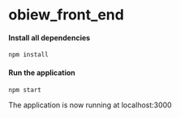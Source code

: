 # obiew_front_end

#### Install all dependencies
```
npm install
```

#### Run the application
```
npm start
```

The application is now running at localhost:3000